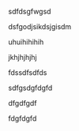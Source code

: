 sdfdsgfwgsd

dsfgodjsikdsjgisdm

uhuihihihih


jkhjhjhjhj

fdssdfsdfds


sdfgsdgfdgfd

dfgdfgdf


fdgfdgfd